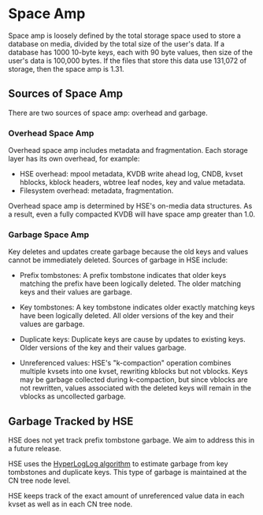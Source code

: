 # Space Amp

Space amp is loosely defined by the total storage space used to store a database
on media, divided by the total size of the user's data.  If a database has 1000
10-byte keys, each with 90 byte values, then size of the user's data is 100,000
bytes.  If the files that store this data use 131,072 of storage, then the space
amp is 1.31.

## Sources of Space Amp

There are two sources of space amp: overhead and garbage.

### Overhead Space Amp

Overhead space amp includes metadata and fragmentation.  Each storage layer
has its own overhead, for example:

- HSE overhead: mpool metadata, KVDB write ahead log, CNDB, kvset hblocks,
  kblock headers, wbtree leaf nodes, key and value metadata.
- Filesystem overhead: metadata, fragmentation.

Overhead space amp is determined by HSE's on-media data structures. As a result,
even a fully compacted KVDB will have space amp greater than 1.0.

### Garbage Space Amp

Key deletes and updates create garbage because the old keys and values cannot be
immediately deleted.  Sources of garbage in HSE include:

- Prefix tombstones: A prefix tombstone indicates that older keys matching the
  prefix have been logically deleted.  The older matching keys and their values
  are garbage.

- Key tombstones: A key tombstone indicates older exactly matching keys have
  been logically deleted.  All older versions of the key and their values are
  garbage.

- Duplicate keys: Duplicate keys are cause by updates to existing keys.  Older
  versions of the key and their values garbage.

- Unreferenced values: HSE's "k-compaction" operation combines multiple kvsets
  into one kvset, rewriting kblocks but not vblocks.  Keys may be garbage
  collected during k-compaction, but since vblocks are not rewritten, values
  associated with the deleted keys will remain in the vblocks as uncollected
  garbage.

## Garbage Tracked by HSE

HSE does not yet track prefix tombstone garbage.  We aim to address this in a
future release.

HSE uses the [HyperLogLog algorithm](https://en.wikipedia.org/wiki/HyperLogLog)
to estimate garbage from key tombstones and duplicate keys.  This type of garbage
is maintained at the CN tree node level.

HSE keeps track of the exact amount of unreferenced value data in each kvset as
well as in each CN tree node.
